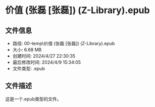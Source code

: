 ﻿# 价值 (张磊 [张磊]) (Z-Library).epub

## 文件信息
- 路径: 00-temp\价值 (张磊 [张磊]) (Z-Library).epub
- 大小: 6.68 MB
- 创建时间: 2024/4/27 22:30:35
- 最后修改时间: 2024/4/9 15:34:05
- 文件类型: .epub

## 文件描述
这是一个.epub类型的文件。

